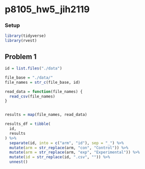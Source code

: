 p8105\_hw5\_jih2119
================

### Setup

``` r
library(tidyverse)
library(rvest)
```

Problem 1
---------

``` r
id = list.files("./data") 

file_base = "./data/"
file_names = str_c(file_base, id)

read_data = function(file_names) {
  read_csv(file_names)
}


results = map(file_names, read_data)

results_df = tibble(
  id,
  results
) %>% 
  separate(id, into = c("arm", "id"), sep = "_") %>% 
  mutate(arm = str_replace(arm, "con", "Control")) %>% 
  mutate(arm = str_replace(arm, "exp", "Experimental")) %>% 
  mutate(id = str_replace(id, ".csv", "")) %>% 
  unnest()
```
